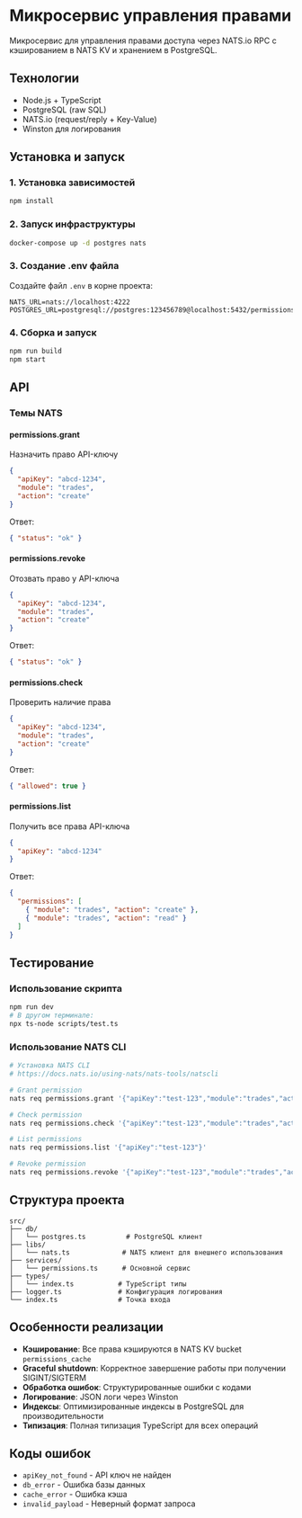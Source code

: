 # Микросервис управления правами

Микросервис для управления правами доступа через NATS.io RPC с кэшированием в NATS KV и хранением в PostgreSQL.

## Технологии

- Node.js + TypeScript
- PostgreSQL (raw SQL)
- NATS.io (request/reply + Key-Value)
- Winston для логирования

## Установка и запуск

### 1. Установка зависимостей
```bash
npm install
```

### 2. Запуск инфраструктуры
```bash
docker-compose up -d postgres nats
```

### 3. Создание .env файла
Создайте файл `.env` в корне проекта:
```env
NATS_URL=nats://localhost:4222
POSTGRES_URL=postgresql://postgres:123456789@localhost:5432/permissions
```

### 4. Сборка и запуск
```bash
npm run build
npm start
```

## API

### Темы NATS

#### permissions.grant
Назначить право API-ключу
```json
{
  "apiKey": "abcd-1234",
  "module": "trades",
  "action": "create"
}
```
Ответ:
```json
{ "status": "ok" }
```

#### permissions.revoke
Отозвать право у API-ключа
```json
{
  "apiKey": "abcd-1234",
  "module": "trades",
  "action": "create"
}
```
Ответ:
```json
{ "status": "ok" }
```

#### permissions.check
Проверить наличие права
```json
{
  "apiKey": "abcd-1234",
  "module": "trades",
  "action": "create"
}
```
Ответ:
```json
{ "allowed": true }
```

#### permissions.list
Получить все права API-ключа
```json
{
  "apiKey": "abcd-1234"
}
```
Ответ:
```json
{
  "permissions": [
    { "module": "trades", "action": "create" },
    { "module": "trades", "action": "read" }
  ]
}
```

## Тестирование

### Использование скрипта
```bash
npm run dev
# В другом терминале:
npx ts-node scripts/test.ts
```

### Использование NATS CLI
```bash
# Установка NATS CLI
# https://docs.nats.io/using-nats/nats-tools/natscli

# Grant permission
nats req permissions.grant '{"apiKey":"test-123","module":"trades","action":"create"}'

# Check permission
nats req permissions.check '{"apiKey":"test-123","module":"trades","action":"create"}'

# List permissions
nats req permissions.list '{"apiKey":"test-123"}'

# Revoke permission
nats req permissions.revoke '{"apiKey":"test-123","module":"trades","action":"create"}'
```

## Структура проекта

```
src/
├── db/
│   └── postgres.ts          # PostgreSQL клиент
├── libs/
│   └── nats.ts             # NATS клиент для внешнего использования
├── services/
│   └── permissions.ts      # Основной сервис
├── types/
│   └── index.ts           # TypeScript типы
├── logger.ts              # Конфигурация логирования
└── index.ts               # Точка входа
```

## Особенности реализации

- **Кэширование**: Все права кэшируются в NATS KV bucket `permissions_cache`
- **Graceful shutdown**: Корректное завершение работы при получении SIGINT/SIGTERM
- **Обработка ошибок**: Структурированные ошибки с кодами
- **Логирование**: JSON логи через Winston
- **Индексы**: Оптимизированные индексы в PostgreSQL для производительности
- **Типизация**: Полная типизация TypeScript для всех операций

## Коды ошибок

- `apiKey_not_found` - API ключ не найден
- `db_error` - Ошибка базы данных
- `cache_error` - Ошибка кэша
- `invalid_payload` - Неверный формат запроса 
